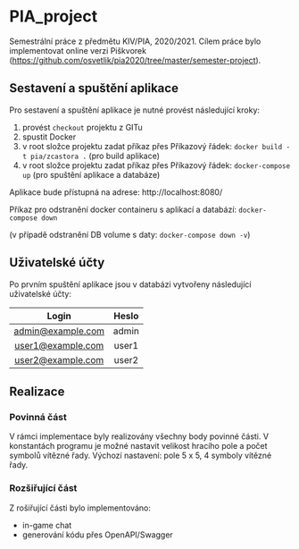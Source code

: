 # PIA_project
Semestrální práce z předmětu KIV/PIA, 2020/2021. Cílem práce bylo implementovat online verzi Piškvorek (https://github.com/osvetlik/pia2020/tree/master/semester-project).

## Sestavení a spuštění aplikace
Pro sestavení a spuštění aplikace je nutné provést následující kroky:
1. provést `checkout` projektu z GITu
2. spustit Docker
3. v root složce projektu zadat příkaz přes Příkazový řádek: `docker build -t pia/zcastora .` (pro build aplikace)
4. v root složce projektu zadat příkaz přes Příkazový řádek: `docker-compose up` (pro spuštění aplikace a databáze)

Aplikace bude přístupná na adrese: http://localhost:8080/

Příkaz pro odstranění docker containeru s aplikací a databází: `docker-compose down` 

(v případě odstranění DB volume s daty: `docker-compose down -v`)

## Uživatelské účty
Po prvním spuštění aplikace jsou v databázi vytvořeny následující uživatelské účty:

|   Login             | Heslo    |
| :-----------------: | :------: |
|  admin@example.com  |  admin   |
| user1@example.com   |  user1   |
| user2@example.com   |  user2   |

## Realizace
### Povinná část
V rámci implementace byly realizovány všechny body povinné části. V konstantách programu je možné nastavit velikost hracího pole a počet symbolů vítězné řady. Výchozí nastavení: pole 5 x 5, 4 symboly vítězné řady.

### Rozšiřující část
Z rošiřující části bylo implementováno:
* in-game chat
* generování kódu přes OpenAPI/Swagger
